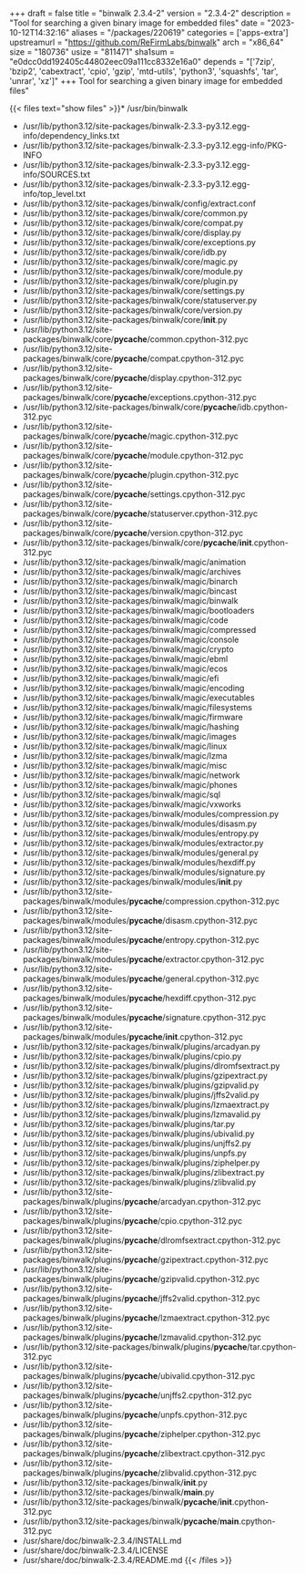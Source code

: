+++
draft = false
title = "binwalk 2.3.4-2"
version = "2.3.4-2"
description = "Tool for searching a given binary image for embedded files"
date = "2023-10-12T14:32:16"
aliases = "/packages/220619"
categories = ['apps-extra']
upstreamurl = "https://github.com/ReFirmLabs/binwalk"
arch = "x86_64"
size = "180736"
usize = "811471"
sha1sum = "e0dcc0dd192405c44802eec09a111cc8332e16a0"
depends = "['7zip', 'bzip2', 'cabextract', 'cpio', 'gzip', 'mtd-utils', 'python3', 'squashfs', 'tar', 'unrar', 'xz']"
+++
Tool for searching a given binary image for embedded files"

{{< files text="show files" >}}* /usr/bin/binwalk
* /usr/lib/python3.12/site-packages/binwalk-2.3.3-py3.12.egg-info/dependency_links.txt
* /usr/lib/python3.12/site-packages/binwalk-2.3.3-py3.12.egg-info/PKG-INFO
* /usr/lib/python3.12/site-packages/binwalk-2.3.3-py3.12.egg-info/SOURCES.txt
* /usr/lib/python3.12/site-packages/binwalk-2.3.3-py3.12.egg-info/top_level.txt
* /usr/lib/python3.12/site-packages/binwalk/config/extract.conf
* /usr/lib/python3.12/site-packages/binwalk/core/common.py
* /usr/lib/python3.12/site-packages/binwalk/core/compat.py
* /usr/lib/python3.12/site-packages/binwalk/core/display.py
* /usr/lib/python3.12/site-packages/binwalk/core/exceptions.py
* /usr/lib/python3.12/site-packages/binwalk/core/idb.py
* /usr/lib/python3.12/site-packages/binwalk/core/magic.py
* /usr/lib/python3.12/site-packages/binwalk/core/module.py
* /usr/lib/python3.12/site-packages/binwalk/core/plugin.py
* /usr/lib/python3.12/site-packages/binwalk/core/settings.py
* /usr/lib/python3.12/site-packages/binwalk/core/statuserver.py
* /usr/lib/python3.12/site-packages/binwalk/core/version.py
* /usr/lib/python3.12/site-packages/binwalk/core/__init__.py
* /usr/lib/python3.12/site-packages/binwalk/core/__pycache__/common.cpython-312.pyc
* /usr/lib/python3.12/site-packages/binwalk/core/__pycache__/compat.cpython-312.pyc
* /usr/lib/python3.12/site-packages/binwalk/core/__pycache__/display.cpython-312.pyc
* /usr/lib/python3.12/site-packages/binwalk/core/__pycache__/exceptions.cpython-312.pyc
* /usr/lib/python3.12/site-packages/binwalk/core/__pycache__/idb.cpython-312.pyc
* /usr/lib/python3.12/site-packages/binwalk/core/__pycache__/magic.cpython-312.pyc
* /usr/lib/python3.12/site-packages/binwalk/core/__pycache__/module.cpython-312.pyc
* /usr/lib/python3.12/site-packages/binwalk/core/__pycache__/plugin.cpython-312.pyc
* /usr/lib/python3.12/site-packages/binwalk/core/__pycache__/settings.cpython-312.pyc
* /usr/lib/python3.12/site-packages/binwalk/core/__pycache__/statuserver.cpython-312.pyc
* /usr/lib/python3.12/site-packages/binwalk/core/__pycache__/version.cpython-312.pyc
* /usr/lib/python3.12/site-packages/binwalk/core/__pycache__/__init__.cpython-312.pyc
* /usr/lib/python3.12/site-packages/binwalk/magic/animation
* /usr/lib/python3.12/site-packages/binwalk/magic/archives
* /usr/lib/python3.12/site-packages/binwalk/magic/binarch
* /usr/lib/python3.12/site-packages/binwalk/magic/bincast
* /usr/lib/python3.12/site-packages/binwalk/magic/binwalk
* /usr/lib/python3.12/site-packages/binwalk/magic/bootloaders
* /usr/lib/python3.12/site-packages/binwalk/magic/code
* /usr/lib/python3.12/site-packages/binwalk/magic/compressed
* /usr/lib/python3.12/site-packages/binwalk/magic/console
* /usr/lib/python3.12/site-packages/binwalk/magic/crypto
* /usr/lib/python3.12/site-packages/binwalk/magic/ebml
* /usr/lib/python3.12/site-packages/binwalk/magic/ecos
* /usr/lib/python3.12/site-packages/binwalk/magic/efi
* /usr/lib/python3.12/site-packages/binwalk/magic/encoding
* /usr/lib/python3.12/site-packages/binwalk/magic/executables
* /usr/lib/python3.12/site-packages/binwalk/magic/filesystems
* /usr/lib/python3.12/site-packages/binwalk/magic/firmware
* /usr/lib/python3.12/site-packages/binwalk/magic/hashing
* /usr/lib/python3.12/site-packages/binwalk/magic/images
* /usr/lib/python3.12/site-packages/binwalk/magic/linux
* /usr/lib/python3.12/site-packages/binwalk/magic/lzma
* /usr/lib/python3.12/site-packages/binwalk/magic/misc
* /usr/lib/python3.12/site-packages/binwalk/magic/network
* /usr/lib/python3.12/site-packages/binwalk/magic/phones
* /usr/lib/python3.12/site-packages/binwalk/magic/sql
* /usr/lib/python3.12/site-packages/binwalk/magic/vxworks
* /usr/lib/python3.12/site-packages/binwalk/modules/compression.py
* /usr/lib/python3.12/site-packages/binwalk/modules/disasm.py
* /usr/lib/python3.12/site-packages/binwalk/modules/entropy.py
* /usr/lib/python3.12/site-packages/binwalk/modules/extractor.py
* /usr/lib/python3.12/site-packages/binwalk/modules/general.py
* /usr/lib/python3.12/site-packages/binwalk/modules/hexdiff.py
* /usr/lib/python3.12/site-packages/binwalk/modules/signature.py
* /usr/lib/python3.12/site-packages/binwalk/modules/__init__.py
* /usr/lib/python3.12/site-packages/binwalk/modules/__pycache__/compression.cpython-312.pyc
* /usr/lib/python3.12/site-packages/binwalk/modules/__pycache__/disasm.cpython-312.pyc
* /usr/lib/python3.12/site-packages/binwalk/modules/__pycache__/entropy.cpython-312.pyc
* /usr/lib/python3.12/site-packages/binwalk/modules/__pycache__/extractor.cpython-312.pyc
* /usr/lib/python3.12/site-packages/binwalk/modules/__pycache__/general.cpython-312.pyc
* /usr/lib/python3.12/site-packages/binwalk/modules/__pycache__/hexdiff.cpython-312.pyc
* /usr/lib/python3.12/site-packages/binwalk/modules/__pycache__/signature.cpython-312.pyc
* /usr/lib/python3.12/site-packages/binwalk/modules/__pycache__/__init__.cpython-312.pyc
* /usr/lib/python3.12/site-packages/binwalk/plugins/arcadyan.py
* /usr/lib/python3.12/site-packages/binwalk/plugins/cpio.py
* /usr/lib/python3.12/site-packages/binwalk/plugins/dlromfsextract.py
* /usr/lib/python3.12/site-packages/binwalk/plugins/gzipextract.py
* /usr/lib/python3.12/site-packages/binwalk/plugins/gzipvalid.py
* /usr/lib/python3.12/site-packages/binwalk/plugins/jffs2valid.py
* /usr/lib/python3.12/site-packages/binwalk/plugins/lzmaextract.py
* /usr/lib/python3.12/site-packages/binwalk/plugins/lzmavalid.py
* /usr/lib/python3.12/site-packages/binwalk/plugins/tar.py
* /usr/lib/python3.12/site-packages/binwalk/plugins/ubivalid.py
* /usr/lib/python3.12/site-packages/binwalk/plugins/unjffs2.py
* /usr/lib/python3.12/site-packages/binwalk/plugins/unpfs.py
* /usr/lib/python3.12/site-packages/binwalk/plugins/ziphelper.py
* /usr/lib/python3.12/site-packages/binwalk/plugins/zlibextract.py
* /usr/lib/python3.12/site-packages/binwalk/plugins/zlibvalid.py
* /usr/lib/python3.12/site-packages/binwalk/plugins/__pycache__/arcadyan.cpython-312.pyc
* /usr/lib/python3.12/site-packages/binwalk/plugins/__pycache__/cpio.cpython-312.pyc
* /usr/lib/python3.12/site-packages/binwalk/plugins/__pycache__/dlromfsextract.cpython-312.pyc
* /usr/lib/python3.12/site-packages/binwalk/plugins/__pycache__/gzipextract.cpython-312.pyc
* /usr/lib/python3.12/site-packages/binwalk/plugins/__pycache__/gzipvalid.cpython-312.pyc
* /usr/lib/python3.12/site-packages/binwalk/plugins/__pycache__/jffs2valid.cpython-312.pyc
* /usr/lib/python3.12/site-packages/binwalk/plugins/__pycache__/lzmaextract.cpython-312.pyc
* /usr/lib/python3.12/site-packages/binwalk/plugins/__pycache__/lzmavalid.cpython-312.pyc
* /usr/lib/python3.12/site-packages/binwalk/plugins/__pycache__/tar.cpython-312.pyc
* /usr/lib/python3.12/site-packages/binwalk/plugins/__pycache__/ubivalid.cpython-312.pyc
* /usr/lib/python3.12/site-packages/binwalk/plugins/__pycache__/unjffs2.cpython-312.pyc
* /usr/lib/python3.12/site-packages/binwalk/plugins/__pycache__/unpfs.cpython-312.pyc
* /usr/lib/python3.12/site-packages/binwalk/plugins/__pycache__/ziphelper.cpython-312.pyc
* /usr/lib/python3.12/site-packages/binwalk/plugins/__pycache__/zlibextract.cpython-312.pyc
* /usr/lib/python3.12/site-packages/binwalk/plugins/__pycache__/zlibvalid.cpython-312.pyc
* /usr/lib/python3.12/site-packages/binwalk/__init__.py
* /usr/lib/python3.12/site-packages/binwalk/__main__.py
* /usr/lib/python3.12/site-packages/binwalk/__pycache__/__init__.cpython-312.pyc
* /usr/lib/python3.12/site-packages/binwalk/__pycache__/__main__.cpython-312.pyc
* /usr/share/doc/binwalk-2.3.4/INSTALL.md
* /usr/share/doc/binwalk-2.3.4/LICENSE
* /usr/share/doc/binwalk-2.3.4/README.md
{{< /files >}}